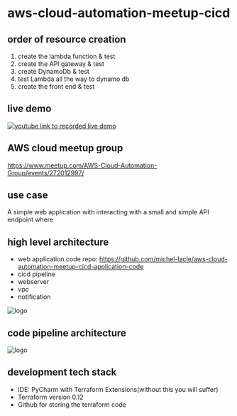 # aws-cloud-automation-meetup-cicd

## order of resource creation

1. create the lambda function & test
2. create the API gateway & test
3. create DynamoDb & test
4. test Lambda all the way to dynamo db
5. create the front end & test

## live demo

[![youtube link to recorded live demo](https://img.youtube.com/vi/MAhucSzRq8o/0.jpg)](https://www.youtube.com/watch?v=MAhucSzRq8o)

## AWS cloud meetup group
https://www.meetup.com/AWS-Cloud-Automation-Group/events/272012997/



## use case

A simple web application with interacting with a small and simple API endpoint where

## high level architecture

* web application code repo: https://github.com/michel-lacle/aws-cloud-automation-meetup-cicd-application-code
* cicd pipeline
* webserver
* vpc
* notification

![logo](docs/cicd-architecture.png)


## code pipeline architecture

![logo](docs/cicd-pipeline-architecture.png)

## development tech stack

* IDE: PyCharm with Terraform Extensions(without this you will suffer)
* Terraform version 0.12
* Github for storing the terraform code
